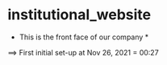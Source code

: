 # institutional_website


* This is the front face of our company *

==> First initial set-up at Nov 26, 2021 = 00:27

